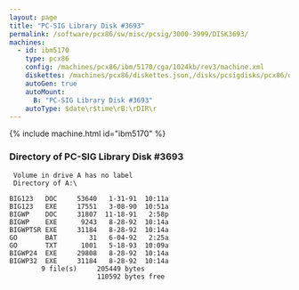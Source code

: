 ```yaml
---
layout: page
title: "PC-SIG Library Disk #3693"
permalink: /software/pcx86/sw/misc/pcsig/3000-3999/DISK3693/
machines:
  - id: ibm5170
    type: pcx86
    config: /machines/pcx86/ibm/5170/cga/1024kb/rev3/machine.xml
    diskettes: /machines/pcx86/diskettes.json,/disks/pcsigdisks/pcx86/diskettes.json
    autoGen: true
    autoMount:
      B: "PC-SIG Library Disk #3693"
    autoType: $date\r$time\rB:\rDIR\r
---
```


{% include machine.html id="ibm5170" %}

### Directory of PC-SIG Library Disk #3693

     Volume in drive A has no label
     Directory of A:\

    BIG123   DOC     53640   1-31-91  10:11a
    BIG123   EXE     17551   3-08-90  10:51a
    BIGWP    DOC     31807  11-18-91   2:58p
    BIGWP    EXE      9243   8-28-92  10:14a
    BIGWPTSR EXE     31184   8-28-92  10:14a
    GO       BAT        31   6-04-92   2:25a
    GO       TXT      1001   5-18-93  10:09a
    BIGWP24  EXE     29808   8-28-92  10:14a
    BIGWP32  EXE     31184   8-28-92  10:14a
            9 file(s)     205449 bytes
                          110592 bytes free
